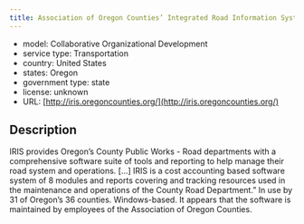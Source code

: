 ```yaml
---
title: Association of Oregon Counties’ Integrated Road Information System
---
```


- model: Collaborative Organizational Development
- service type: Transportation
- country: United States
- states: Oregon
- government type: state
- license: unknown
- URL: [http://iris.oregoncounties.org/](http://iris.oregoncounties.org/)

## Description
IRIS provides Oregon’s County Public Works - Road departments with a comprehensive software suite of tools and reporting to help manage their road system and operations. [...] IRIS is a cost accounting based software system of 8 modules and reports covering and tracking resources used in the maintenance and operations of the County Road Department.” In use by 31 of Oregon’s 36 counties. Windows-based. It appears that the software is maintained by employees of the Association of Oregon Counties.
